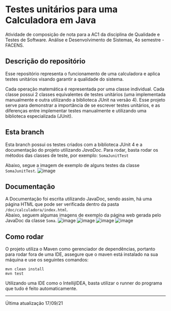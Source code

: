 # Testes unitários para uma Calculadora em Java
Atividade de composição de nota para a AC1 da disciplina de Qualidade e Testes de Software. Análise e Desenvolvimento de Sistemas, 4o semestre - FACENS.

## Descrição do repositório
Esse repositório representa o funcionamento de uma calculadora e aplica testes unitários visando garantir a qualidade do sistema. <br />

Cada operação matemática é representada por uma classe individual. Cada classe possui 2 classes equivalentes de testes unitários 
(uma implementada manualmente e outra utilizando a biblioteca JUnit na versão 4). Esse projeto serve para demonstrar a importância
de se escrever testes unitários, e as diferenças entre implementar testes manualmente e utilizando uma biblioteca especializada (JUnit).

## Esta branch
Esta branch possui os testes criados com a biblioteca JUnit 4 e a documentação do projeto utilizando *JavaDoc*.
Para rodar, basta rodar os métodos das classes de teste, por exemplo: `SomaJunitTest`

Abaixo, segue a imagem de exemplo de alguns testes da classe `SomaJunitTest`.
![image](https://github.com/nicolasgandrade/calculadora-tqs/assets/82426254/723dd804-7abe-456c-8762-28e683f254b3)

## Documentação
A Documentação foi escrita utilizando JavaDoc, sendo assim, há uma página HTML que pode ser verificada
dentro da pasta `/doc/calculadora/index.html`. <br />
Abaixo, seguem algumas imagens de exemplo da página web gerada pelo JavaDoc da classe `Soma`.
![image](https://github.com/nicolasgandrade/calculadora-tqs/assets/82426254/dd1a658d-828c-48f4-9132-a1625f8dc711)
![image](https://github.com/nicolasgandrade/calculadora-tqs/assets/82426254/9f38c431-fd38-47ee-8f6f-13ca131ebbac)
![image](https://github.com/nicolasgandrade/calculadora-tqs/assets/82426254/034aa227-72d3-40c4-bb12-e08873ba9661)
![image](https://github.com/nicolasgandrade/calculadora-tqs/assets/82426254/d5366a2a-2901-42d0-8fbd-6eace7607337)



## Como rodar
O projeto utiliza o Maven como gerenciador de dependências, portanto para rodar fora de uma IDE, 
assegure que o maven está instalado na sua máquina e use os seguintes comandos:
```
mvn clean install
mvn test
```
Utilizando uma IDE como o IntellijIDEA, basta utilizar o runner do programa que tudo é feito automaticamente.
<hr>
Última atualização 17/09/21
